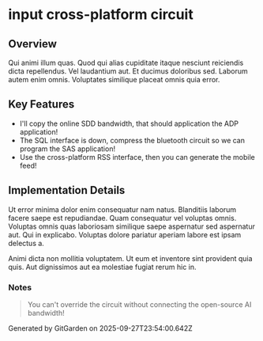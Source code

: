 # input cross-platform circuit

## Overview
Qui animi illum quas. Quod qui alias cupiditate itaque nesciunt reiciendis dicta repellendus. Vel laudantium aut. Et ducimus doloribus sed. Laborum autem enim omnis. Voluptates similique placeat omnis quia error.

## Key Features
- I'll copy the online SDD bandwidth, that should application the ADP application!
- The SQL interface is down, compress the bluetooth circuit so we can program the SAS application!
- Use the cross-platform RSS interface, then you can generate the mobile feed!

## Implementation Details
Ut error minima dolor enim consequatur nam natus. Blanditiis laborum facere saepe est repudiandae. Quam consequatur vel voluptas omnis. Voluptas omnis quas laboriosam similique saepe aspernatur sed aspernatur aut. Qui in explicabo. Voluptas dolore pariatur aperiam labore est ipsam delectus a.
 Animi dicta non mollitia voluptatem. Ut eum et inventore sint provident quia quis. Aut dignissimos aut ea molestiae fugiat rerum hic in.

### Notes
> You can't override the circuit without connecting the open-source AI bandwidth!

Generated by GitGarden on 2025-09-27T23:54:00.642Z